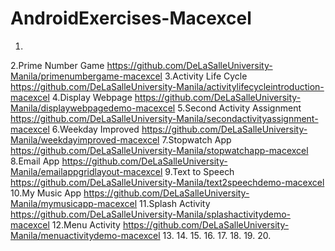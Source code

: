 # AndroidExercises-Macexcel

1.
2.Prime Number Game https://github.com/DeLaSalleUniversity-Manila/primenumbergame-macexcel
3.Activity Life Cycle https://github.com/DeLaSalleUniversity-Manila/activitylifecycleintroduction-macexcel
4.Display Webpage https://github.com/DeLaSalleUniversity-Manila/displaywebpagedemo-macexcel
5.Second Activity Assignment https://github.com/DeLaSalleUniversity-Manila/secondactivityassignment-macexcel
6.Weekday Improved https://github.com/DeLaSalleUniversity-Manila/weekdayimproved-macexcel
7.Stopwatch App https://github.com/DeLaSalleUniversity-Manila/stopwatchapp-macexcel
8.Email App https://github.com/DeLaSalleUniversity-Manila/emailappgridlayout-macexcel
9.Text to Speech https://github.com/DeLaSalleUniversity-Manila/text2speechdemo-macexcel
10.My Music App https://github.com/DeLaSalleUniversity-Manila/mymusicapp-macexcel
11.Splash Activity https://github.com/DeLaSalleUniversity-Manila/splashactivitydemo-macexcel
12.Menu Activity https://github.com/DeLaSalleUniversity-Manila/menuactivitydemo-macexcel
13.
14.
15.
16.
17.
18.
19.
20.
